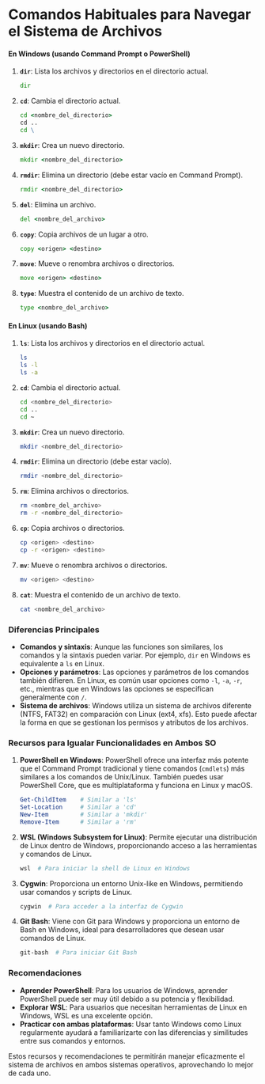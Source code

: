 # Comandos Habituales para Navegar el Sistema de Archivos

#### En Windows (usando Command Prompt o PowerShell)

1. **`dir`**: Lista los archivos y directorios en el directorio actual.
   ```cmd
   dir
   ```

2. **`cd`**: Cambia el directorio actual.
   ```cmd
   cd <nombre_del_directorio>
   cd ..
   cd \
   ```

3. **`mkdir`**: Crea un nuevo directorio.
   ```cmd
   mkdir <nombre_del_directorio>
   ```

4. **`rmdir`**: Elimina un directorio (debe estar vacío en Command Prompt).
   ```cmd
   rmdir <nombre_del_directorio>
   ```

5. **`del`**: Elimina un archivo.
   ```cmd
   del <nombre_del_archivo>
   ```

6. **`copy`**: Copia archivos de un lugar a otro.
   ```cmd
   copy <origen> <destino>
   ```

7. **`move`**: Mueve o renombra archivos o directorios.
   ```cmd
   move <origen> <destino>
   ```

8. **`type`**: Muestra el contenido de un archivo de texto.
   ```cmd
   type <nombre_del_archivo>
   ```

#### En Linux (usando Bash)

1. **`ls`**: Lista los archivos y directorios en el directorio actual.
   ```bash
   ls
   ls -l
   ls -a
   ```

2. **`cd`**: Cambia el directorio actual.
   ```bash
   cd <nombre_del_directorio>
   cd ..
   cd ~
   ```

3. **`mkdir`**: Crea un nuevo directorio.
   ```bash
   mkdir <nombre_del_directorio>
   ```

4. **`rmdir`**: Elimina un directorio (debe estar vacío).
   ```bash
   rmdir <nombre_del_directorio>
   ```

5. **`rm`**: Elimina archivos o directorios.
   ```bash
   rm <nombre_del_archivo>
   rm -r <nombre_del_directorio>
   ```

6. **`cp`**: Copia archivos o directorios.
   ```bash
   cp <origen> <destino>
   cp -r <origen> <destino>
   ```

7. **`mv`**: Mueve o renombra archivos o directorios.
   ```bash
   mv <origen> <destino>
   ```

8. **`cat`**: Muestra el contenido de un archivo de texto.
   ```bash
   cat <nombre_del_archivo>
   ```

### Diferencias Principales

- **Comandos y sintaxis**: Aunque las funciones son similares, los comandos y la sintaxis pueden variar. Por ejemplo, `dir` en Windows es equivalente a `ls` en Linux.
- **Opciones y parámetros**: Las opciones y parámetros de los comandos también difieren. En Linux, es común usar opciones como `-l`, `-a`, `-r`, etc., mientras que en Windows las opciones se especifican generalmente con `/`.
- **Sistema de archivos**: Windows utiliza un sistema de archivos diferente (NTFS, FAT32) en comparación con Linux (ext4, xfs). Esto puede afectar la forma en que se gestionan los permisos y atributos de los archivos.

### Recursos para Igualar Funcionalidades en Ambos SO

1. **PowerShell en Windows**: PowerShell ofrece una interfaz más potente que el Command Prompt tradicional y tiene comandos (`cmdlets`) más similares a los comandos de Unix/Linux. También puedes usar PowerShell Core, que es multiplataforma y funciona en Linux y macOS.

   ```powershell
   Get-ChildItem    # Similar a 'ls'
   Set-Location     # Similar a 'cd'
   New-Item         # Similar a 'mkdir'
   Remove-Item      # Similar a 'rm'
   ```

2. **WSL (Windows Subsystem for Linux)**: Permite ejecutar una distribución de Linux dentro de Windows, proporcionando acceso a las herramientas y comandos de Linux.

   ```bash
   wsl  # Para iniciar la shell de Linux en Windows
   ```

3. **Cygwin**: Proporciona un entorno Unix-like en Windows, permitiendo usar comandos y scripts de Linux.

   ```bash
   cygwin  # Para acceder a la interfaz de Cygwin
   ```

4. **Git Bash**: Viene con Git para Windows y proporciona un entorno de Bash en Windows, ideal para desarrolladores que desean usar comandos de Linux.

   ```bash
   git-bash  # Para iniciar Git Bash
   ```

### Recomendaciones

- **Aprender PowerShell**: Para los usuarios de Windows, aprender PowerShell puede ser muy útil debido a su potencia y flexibilidad.
- **Explorar WSL**: Para usuarios que necesitan herramientas de Linux en Windows, WSL es una excelente opción.
- **Practicar con ambas plataformas**: Usar tanto Windows como Linux regularmente ayudará a familiarizarte con las diferencias y similitudes entre sus comandos y entornos.

Estos recursos y recomendaciones te permitirán manejar eficazmente el sistema de archivos en ambos sistemas operativos, aprovechando lo mejor de cada uno.